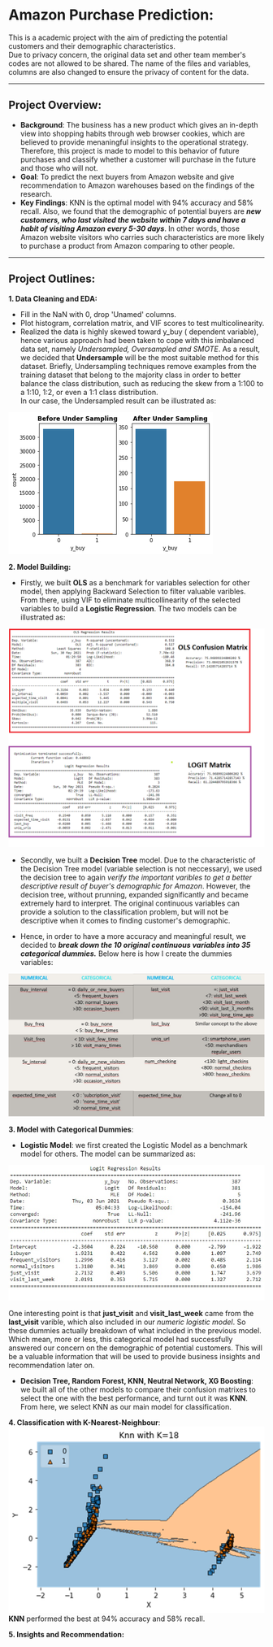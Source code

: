 # Amazon Purchase Prediction:
This is a academic project with the aim of predicting the potential customers and their demographic characteristics.  
Due to privacy concern, the original data set and other team member's codes are not allowed to be shared. The name of the files and variables, columns are also changed to ensure the privacy of content for the data.  

--- 
## Project Overview:  
- **Background**: The business has a new product which gives an in-depth view into shopping habits through web browser cookies, which are believed to provide menaningful insights to the operational strategy. Therefore, this project is made to model to this behavior of future purchases and classify whether a customer will purchase in the future and those who will not.  
- **Goal**: To predict the next buyers from Amazon website and give recommendation to Amazon warehouses based on the findings of the research.  
- **Key Findings**: KNN is the optimal model with 94% accuracy and 58% recall. Also, we found that the demographic of potential buyers are ***new customers, who last visited the website within 7 days and have a habit of visiting Amazon every 5-30 days***. In other words, those Amazon website visitors who carries such characteristics are more likely to purchase a product from Amazon comparing to other people.  
 
---
## Project Outlines:
**1. Data Cleaning and EDA:**  
- Fill in the NaN with 0, drop 'Unamed' columns. 
- Plot histogram, correlation matrix, and VIF scores to test multicolinearity.  
- Realized the data is highly skewed toward y_buy ( dependent variable), hence various approach had been taken to cope with this imbalanced data set, namely *Undersampled, Oversampled and SMOTE*. As a result, we decided that **Undersample** will be the most suitable method for this dataset. Briefly, Undersampling techniques remove examples from the training dataset that belong to the majority class in order to better balance the class distribution, such as reducing the skew from a 1:100 to a 1:10, 1:2, or even a 1:1 class distribution.  
  In our case, the Undersampled result can be illustrated as:   
<img src="Undersampled.png?raw=true"/>  

**2. Model Building:**    
- Firstly, we built **OLS** as a benchmark for variables selection for other model, then applying Backward Selection to filter valuable varibles. From there, using VIF to eliminate multicollinearity of the selected variables to build a **Logistic Regression**. The two models can be illustrated as:  
<img src="Logit + OLS.png?raw=true"/>  

- Secondly, we built a **Decision Tree** model. Due to the characteristic of the Decision Tree model (variable selection is not neccessary), we used the decision tree to again *verify the important varibles to get a better descriptive result of buyer's demographic for Amazon*. However, the decision tree, without prunning, expanded significantly and became extremely hard to interpret. The original continuous variables can provide a solution to the classification problem, but will not be descriptive when it comes to finding customer's demographic.    
  
- Hence, in order to have a more accuracy and meaningful result, we decided to ***break down the 10 original continuous variables into 35 categorical dummies.***
Below here is how I create the dummies variables:  
<img src="dummies.jpg?raw=true"/>  

**3. Model with Categorical Dummies**:  
- **Logistic Model**: we first created the Logistic Model as a benchmark model for others. The model can be summarized as:  
<img src="logit_cat.jpg?raw=true"/>  

One interesting point is that **just_visit** and **visit_last_week** came from the **last_visit** varible, which also included in our *numeric logistic model*. So these dummies actually breakdown  of what included in the previous model. Which mean, more or less, this categorical model had successfully answered our concern on the demographic of potential customers. This will be a valuable information that will be used to provide business insights and recommendation later on.  

- **Decision Tree, Random Forest, KNN, Neutral Network, XG Boosting**: we built all of the other models to compare their confusion matrixes to select the one with the best performance, and turnt out it was **KNN**. From here, we select KNN as our main model for classification.  

**4. Classification with K-Nearest-Neighbour**:  
<img src="KNN.png?raw=true"/>  
**KNN** performed the best at 94% accuracy and 58% recall.  

**5. Insights and Recommendation:**  







